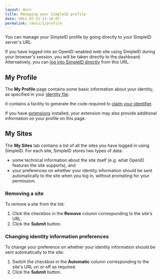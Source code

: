 ```yaml
---
layout: docs
title: Managing your SimpleID profile
date: 2011-07-21 21:16:07
permalink: /docs/1/profile
---
```


You can manage your SimpleID profile by going directly to your SimpleID server's URL.

If you have logged into an OpenID-enabled web site using SimpleID during your browser's session, you will be taken directly to the dashboard.  Alternatively, you can [log into SimpleID directly](/docs/1/login) from this URL.

## My Profile

The **My Profile** page contains some basic information about your identity, as specified in your [identity file](/docs/1/identity-files).

It contains a facility to generate the code required to [claim your identifier](/docs/1/identity-claim).

If you have [extensions](/docs/1/extensions) installed, your extension may also provide additional information on your profile on this page.

## My Sites

The **My Sites** tab contains a list of all the sites you have logged in using SimpleID.  For each site, SimpleID stores two types of data:

* some technical information about the site itself (e.g. what OpenID features the site supports), and
* your preferences on whether your identity information should be sent automatically to the site when you log in, without prompting for your permission.

### Removing a site

To remove a site from the list:

1. Click the checkbox in the **Remove** column corresponding to the site's URL.
2. Click the **Submit** button.

### Changing identity information preferences

To change your preference on  whether your identity information should be sent automatically to the site:

1. Switch the checkbox in the **Automatic** column corresponding to the site's URL on or off as required.
2. Click the **Submit** button.